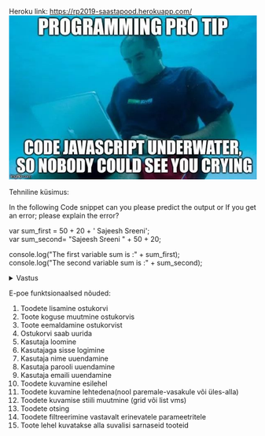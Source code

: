 Heroku link: https://rp2019-saastapood.herokuapp.com/
![alt text](https://raw.githubusercontent.com/priilau/rakenduste_programmeerimine_2019s/master/public/images/meme.jpg)

Tehniline küsimus:

In the following Code snippet can you please predict the output or If you get an error; please explain the error?


var sum_first = 50 + 20 + ' Sajeesh Sreeni';
<br>
var sum_second= "Sajeesh Sreeni " + 50 + 20;

console.log("The first variable sum is :" + sum_first); 
<br>
console.log("The second variable sum is :" + sum_second);
    



<details><summary>Vastus</summary>
    This code will not show any error!

    The output of the code snippet here is:

    The first variable sum is: 70 Sajeesh Sreeni
    The second variable sum is: Sajeesh Sreeni 5020
</details>

E-poe funktsionaalsed nõuded:

1. Toodete lisamine ostukorvi
2. Toote koguse muutmine ostukorvis
3. Toote eemaldamine ostukorvist
4. Ostukorvi saab uurida
5. Kasutaja loomine
6. Kasutajaga sisse logimine
7. Kasutaja nime uuendamine
8. Kasutaja parooli uuendamine
9. Kasutaja emaili uuendamine
10. Toodete kuvamine esilehel
11. Toodete kuvamine lehtedena(nool paremale-vasakule või üles-alla)
12. Toodete kuvamise stiili muutmine (grid või list vms)
13. Toodete otsing
14. Toodete filtreerimine vastavalt erinevatele parameetritele
15. Toote lehel kuvatakse alla suvalisi sarnaseid tooteid